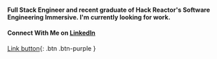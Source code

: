 #### Full Stack Engineer and recent graduate of Hack Reactor's Software Engineering Immersive. I'm currently looking for work.
#### Connect With Me on  [LinkedIn](https://www.linkedin.com/in/danielpolitis/)

[Link button](http://example.com/){: .btn .btn-purple }

